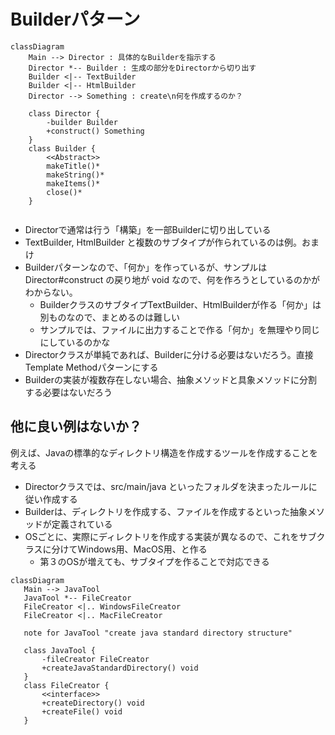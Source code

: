 # Builderパターン

```mermaid
classDiagram
    Main --> Director : 具体的なBuilderを指示する
    Director *-- Builder : 生成の部分をDirectorから切り出す
    Builder <|-- TextBuilder
    Builder <|-- HtmlBuilder
    Director --> Something : create\n何を作成するのか？
    
    class Director {
        -builder Builder
        +construct() Something
    }
    class Builder {
        <<Abstract>>
        makeTitle()*
        makeString()*
        makeItems()*
        close()*
    }
    
```

- Directorで通常は行う「構築」を一部Builderに切り出している
- TextBuilder, HtmlBuilder と複数のサブタイプが作られているのは例。おまけ
- Builderパターンなので、「何か」を作っているが、サンプルは Director#construct の戻り地が void なので、何を作ろうとしているのかがわからない。
    - BuilderクラスのサブタイプTextBuilder、HtmlBuilderが作る「何か」は別ものなので、まとめるのは難しい
    - サンプルでは、ファイルに出力することで作る「何か」を無理やり同じにしているのかな
- Directorクラスが単純であれば、Builderに分ける必要はないだろう。直接Template Methodパターンにする
- Builderの実装が複数存在しない場合、抽象メソッドと具象メソッドに分割する必要はないだろう

## 他に良い例はないか？

例えば、Javaの標準的なディレクトリ構造を作成するツールを作成することを考える

- Directorクラスでは、src/main/java といったフォルダを決まったルールに従い作成する
- Builderは、ディレクトリを作成する、ファイルを作成するといった抽象メソッドが定義されている
- OSごとに、実際にディレクトリを作成する実装が異なるので、これをサブクラスに分けてWindows用、MacOS用、と作る
    - 第３のOSが増えても、サブタイプを作ることで対応できる

```mermaid
classDiagram
   Main --> JavaTool
   JavaTool *-- FileCreator
   FileCreator <|.. WindowsFileCreator
   FileCreator <|.. MacFileCreator
   
   note for JavaTool "create java standard directory structure"
   
   class JavaTool {
       -fileCreator FileCreator
       +createJavaStandardDirectory() void 
   }
   class FileCreator {
       <<interface>>
       +createDirectory() void
       +createFile() void
   }
   
```
